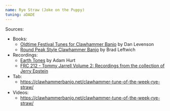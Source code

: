 ```yaml
---
name: Rye Straw (Joke on the Puppy)
tuning: aDADE
---
```

Sources:
- Books:
  - [Oldtime Festival Tunes for Clawhammer Banjo](https://www.melbay.com/Products/20313M/oldtime-festival-tunes-for-clawhammer-banjo.aspx) by Dan Levenson
  - [Round Peak Style Clawhammer Banjo](https://www.melbay.com/Products/96660M/round-peak-style-clawhammer-banjo.aspx) by Brad Leftwich
- Recordings:
  - [Earth Tones](https://store.cdbaby.com/cd/adamhurt3) by Adam Hurt
  - [FRC 212 - Tommy Jarrell Volume 2: Recordings from the collection of Jerry Epstein](https://fieldrecorder.bandcamp.com/album/frc-212-tommy-jarrell-volume-2-recordings-from-the-collection-of-jerry-epstein)
- Tab:
  - https://clawhammerbanjo.net/clawhammer-tune-of-the-week-rye-straw/
- Videos:
  - https://clawhammerbanjo.net/clawhammer-tune-of-the-week-rye-straw/
